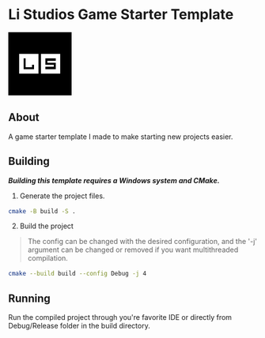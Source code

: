 # Li Studios Game Starter Template
![Logo](logos/SquareInverted.png)

## About
A game starter template I made to make starting new projects easier.

## Building
***Building this template requires a Windows system and CMake.***
1. Generate the project files.
```sh
cmake -B build -S .
```

2. Build the project

> The config can be changed with the desired configuration, and the '-j' argument can be changed or removed if you want multithreaded compilation.
```sh
cmake --build build --config Debug -j 4
```

## Running
Run the compiled project through you're favorite IDE or directly from Debug/Release folder in the build directory.